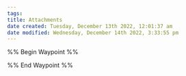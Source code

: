 ```yaml
---
tags: 
title: Attachments
date created: Tuesday, December 13th 2022, 12:01:37 am
date modified: Wednesday, December 14th 2022, 3:33:55 pm
---
```


%% Begin Waypoint %%


%% End Waypoint %%